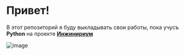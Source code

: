 # Привет!
В этот репозиторий я буду выкладывать свои работы, пока учусъ **Python** на проекте [**Инжинириум**](https://inginirium-online.ru)

![image](https://github.com/FrogG0G/Inji-h-w/assets/104382307/1b7d0a0b-a236-4750-8d6a-73e918cb8894)
